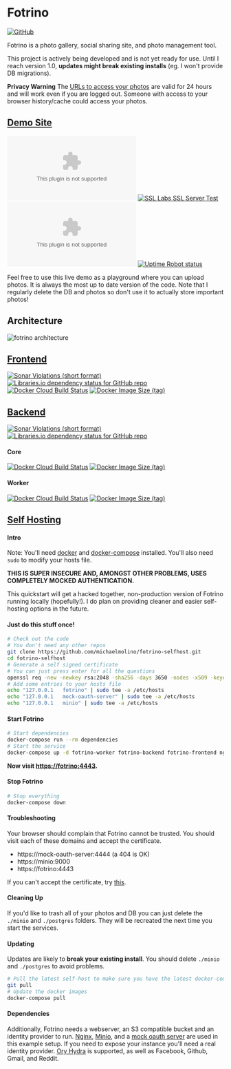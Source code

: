 # Fotrino

[![GitHub](https://img.shields.io/github/license/michaelmolino/fotrino-frontend?style=for-the-badge)](https://www.gnu.org/licenses/gpl-3.0.en.html)

Fotrino is a photo gallery, social sharing site, and photo management tool.

This project is actively being developed and is not yet ready for use. Until I reach version 1.0, **updates might break existing installs** (eg. I won't provide DB migrations).

**Privacy Warning** The [URLs to access your photos](https://docs.aws.amazon.com/AmazonS3/latest/dev/ShareObjectPreSignedURL.html) are valid for 24 hours and will work even if you are logged out. Someone with access to your browser history/cache could access your photos.

## [Demo Site](https://www.fotrino.com/)

[![Chromium HSTS preload](https://img.shields.io/hsts/preload/fotrino.com?style=for-the-badge)](https://hstspreload.org/?domain=fotrino.com)
[![SSL Labs SSL Server Test](https://img.shields.io/badge/SSL%20LABS-A%2B-brightgreen?style=for-the-badge)](https://www.ssllabs.com/ssltest/analyze.html?d=fotrino.com)
[![Mozilla HTTP Observatory Grade](https://img.shields.io/mozilla-observatory/grade/fotrino.com?publish&style=for-the-badge)](https://observatory.mozilla.org/analyze/fotrino.com)
[![Uptime Robot status](https://img.shields.io/uptimerobot/status/m784831310-cc936a200e25a76f2cb55b9d?style=for-the-badge)](https://stats.uptimerobot.com/wn3MlHLvwG)

Feel free to use this live demo as a playground where you can upload photos.  It is always the most up to date version of the code.  Note that I regularly delete the DB and photos so don't use it to actually store important photos!

## Architecture

![fotrino architecture](https://docs.google.com/drawings/d/e/2PACX-1vSGRI9GP1OKkTt1A0YWXzWCZVZ5ZhtwJ7JMlOvahc-qVFVe9IGzvGr6aiKd4aj5_dNCXZlY3RFW_A95/pub?w=800)

## [Frontend](https://github.com/michaelmolino/fotrino-frontend)
[![Sonar Violations (short format)](https://img.shields.io/sonar/violations/michaelmolino_fotrino-frontend?label=sonar%20violations&server=https%3A%2F%2Fsonarcloud.io&style=for-the-badge)](https://sonarcloud.io/dashboard?id=michaelmolino_fotrino-frontend)
[![Libraries.io dependency status for GitHub repo](https://img.shields.io/librariesio/github/michaelmolino/fotrino-frontend?style=for-the-badge)](https://libraries.io/github/michaelmolino/fotrino-frontend)
[![Docker Cloud Build Status](https://img.shields.io/docker/cloud/build/michaelmolino/fotrino-frontend?style=for-the-badge)](https://hub.docker.com/repository/docker/michaelmolino/fotrino-frontend)
[![Docker Image Size (tag)](https://img.shields.io/docker/image-size/michaelmolino/fotrino-frontend/latest?label=Docker%20Image%20Size&style=for-the-badge)](https://hub.docker.com/repository/docker/michaelmolino/fotrino-frontend)

## [Backend](https://github.com/michaelmolino/fotrino-backend)
[![Sonar Violations (short format)](https://img.shields.io/sonar/violations/michaelmolino_fotrino-backend?label=sonar%20violations&server=https%3A%2F%2Fsonarcloud.io&style=for-the-badge)](https://sonarcloud.io/dashboard?id=michaelmolino_fotrino-backend)
[![Libraries.io dependency status for GitHub repo](https://img.shields.io/librariesio/github/michaelmolino/fotrino-backend?style=for-the-badge)](https://libraries.io/github/michaelmolino/fotrino-backend)
#### Core
[![Docker Cloud Build Status](https://img.shields.io/docker/cloud/build/michaelmolino/fotrino-backend?style=for-the-badge)](https://hub.docker.com/repository/docker/michaelmolino/fotrino-backend)
[![Docker Image Size (tag)](https://img.shields.io/docker/image-size/michaelmolino/fotrino-backend/latest?label=Docker%20Image%20Size&style=for-the-badge)](https://hub.docker.com/repository/docker/michaelmolino/fotrino-backend)
#### Worker
[![Docker Cloud Build Status](https://img.shields.io/docker/cloud/build/michaelmolino/fotrino-worker?style=for-the-badge)](https://hub.docker.com/repository/docker/michaelmolino/fotrino-worker)
[![Docker Image Size (tag)](https://img.shields.io/docker/image-size/michaelmolino/fotrino-worker/latest?label=Docker%20Image%20Size&style=for-the-badge)](https://hub.docker.com/repository/docker/michaelmolino/fotrino-worker)

## [Self Hosting](https://github.com/michaelmolino/fotrino-selfhost)

#### Intro

Note: You'll need [docker](https://docs.docker.com/get-docker/) and [docker-compose](https://docs.docker.com/compose/install/) installed. You'll also need `sudo` to modify your hosts file.

**THIS IS SUPER INSECURE AND, AMONGST OTHER PROBLEMS, USES COMPLETELY MOCKED AUTHENTICATION.**

This quickstart will get a hacked together, non-production version of Fotrino running locally (hopefully!). I do plan on providing cleaner and easier self-hosting options in the future.

#### Just do this stuff once!

```bash
# Check out the code
# You don't need any other repos
git clone https://github.com/michaelmolino/fotrino-selfhost.git
cd fotrino-selfhost
# Generate a self signed certificate
# You can just press enter for all the questions
openssl req -new -newkey rsa:2048 -sha256 -days 3650 -nodes -x509 -keyout ./ssl/private.key -out ./ssl/public.crt -config ssl.conf
# Add some entries to your hosts file
echo "127.0.0.1   fotrino" | sudo tee -a /etc/hosts
echo "127.0.0.1   mock-oauth-server" | sudo tee -a /etc/hosts
echo "127.0.0.1   minio" | sudo tee -a /etc/hosts
```

#### Start Fotrino

```bash
# Start dependencies
docker-compose run --rm dependencies
# Start the service
docker-compose up -d fotrino-worker fotrino-backend fotrino-frontend nginx
```

**Now visit [https://fotrino:4443](https://fotrino:4443).**

#### Stop Fotrino

```bash
# Stop everything
docker-compose down
```

#### Troubleshooting

Your browser should complain that Fotrino cannot be trusted.  You should visit each of these domains and accept the certificate.
- https://mock-oauth-server:4444 (a 404 is OK)
- https://minio:9000
- https://fotrino:4443

If you can't accept the certificate, try [this](https://medium.com/@dblazeski/chrome-bypass-net-err-cert-invalid-for-development-daefae43eb12).

#### Cleaning Up

If you'd like to trash all of your photos and DB you can just delete the `./minio` and `./postgres` folders.  They will be recreated the next time you start the services.

#### Updating

Updates are likely to **break your existing install**.  You should delete `./minio` and `./postgres` to avoid problems.
```bash
# Pull the latest self-host to make sure you have the latest docker-compose.yml and settings
git pull
# Update the docker images
docker-compose pull
```

#### Dependencies

Additionally, Fotrino needs a webserver, an S3 compatible bucket and an identity provider to run.  [Nginx](https://nginx.org/), [Minio](https://min.io/), and a [mock oauth server](https://github.com/michaelmolino/mock-oauth-server) are used in this example setup.  If you need to expose your instance you'll need a real identity provider.  [Ory Hydra](https://www.ory.sh/hydra/docs/) is supported, as well as Facebook, Github, Gmail, and Reddit.
